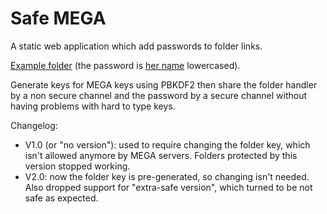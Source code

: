# Safe MEGA

A static web application which add passwords to folder links.

[Example folder](https://qgustavor.github.io/safe-mega/#9EUmiIab) (the password is [her name](https://myanimelist.net/character/7373) lowercased).

Generate keys for MEGA keys using PBKDF2 then share the folder handler by a non secure channel
and the password by a secure channel without having problems with hard to type keys.

Changelog:

* V1.0 (or "no version"): used to require changing the folder key, which isn't allowed
anymore by MEGA servers. Folders protected by this version stopped working.
* V2.0: now the folder key is pre-generated, so changing isn't needed. Also dropped
support for "extra-safe version", which turned to be not safe as expected.
